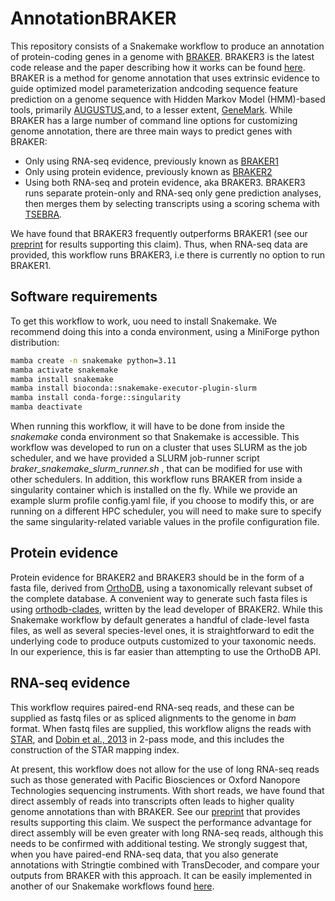 # AnnotationBRAKER
This repository consists of a Snakemake workflow to produce an annotation of protein-coding genes in a genome with [BRAKER](https://github.com/Gaius-Augustus/BRAKER). BRAKER3 is the latest code release and the paper describing how it works can be found [here](https://genome.cshlp.org/content/early/2024/05/28/gr.278090.123.abstract). BRAKER is a method for genome annotation that uses extrinsic evidence to guide optimized model parameterization andcoding sequence feature prediction on a genome sequence with Hidden Markov Model (HMM)-based tools, primarily [AUGUSTUS](https://academic.oup.com/bioinformatics/article/24/5/637/202844?login=false),and, to a lesser extent, [GeneMark](https://genome.cshlp.org/content/34/5/757.long). While BRAKER has a large number of command line options for customizing genome annotation, there are three main ways to predict genes with BRAKER:


* Only using RNA-seq evidence, previously known as [BRAKER1](https://academic.oup.com/bioinformatics/article/32/5/767/1744611)
* Only using protein evidence, previously known as [BRAKER2](https://academic.oup.com/nargab/article/3/1/lqaa108/6066535)
* Using both RNA-seq and protein evidence, aka BRAKER3. BRAKER3 runs separate protein-only and RNA-seq only gene prediction analyses, then merges them by selecting transcripts using a scoring schema with [TSEBRA](https://github.com/Gaius-Augustus/TSEBRA).

We have found that BRAKER3 frequently outperforms BRAKER1 (see our [preprint](https://www.biorxiv.org/content/10.1101/2024.04.12.589245v2) for results supporting this claim). Thus, when RNA-seq data are provided, this workflow runs BRAKER3, i.e there is currently no option to run BRAKER1.

## Software requirements
To get this workflow to work, uou need to install Snakemake. We recommend doing this into a conda environment, using a MiniForge python distribution:
```bash
mamba create -n snakemake python=3.11
mamba activate snakemake
mamba install snakemake
mamba install bioconda::snakemake-executor-plugin-slurm
mamba install conda-forge::singularity 
mamba deactivate
``` 
When running this workflow, it will have to be done from inside the *snakemake* conda environment so that Snakemake is accessible. This workflow was developed to run on a cluster that uses SLURM as the job scheduler, and we have provided a SLURM job-runner script *braker_snakemake_slurm_runner.sh* , that can be modified for use with other schedulers. In addition, this workflow runs BRAKER from inside a singularity container which is installed on the fly. While we provide an example slurm profile config.yaml file, if you choose to modify this, or are running on a different HPC scheduler, you will need to make sure to specify the same singularity-related variable values in the profile configuration file.  

## Protein evidence
Protein evidence for BRAKER2 and BRAKER3 should be in the form of a fasta file, derived from [OrthoDB](https://www.orthodb.org/), using a taxonomically relevant subset of the complete database. A convenient way to generate such fasta files is using [orthodb-clades](https://github.com/tomasbruna/orthodb-clades), written by the lead developer of BRAKER2. While this Snakemake workflow by default generates a handful of clade-level fasta files, as well as several species-level ones, it is straightforward to edit the underlying code to produce outputs customized to your taxonomic needs. In our experience, this is far easier than attempting to use the OrthoDB API.

## RNA-seq evidence
This workflow requires paired-end RNA-seq reads, and these can be supplied as fastq files or as spliced alignments to the genome in *bam* format. When fastq files are supplied, this workflow aligns the reads with [STAR](https://github.com/alexdobin/STAR), and [Dobin et al., 2013](https://academic.oup.com/bioinformatics/article/29/1/15/272537) in 2-pass mode, and this includes the construction of the STAR mapping index.

At present, this workflow does not allow for the use of long RNA-seq reads such as those generated with Pacific Biosciences or Oxford Nanopore Technologies sequencing instruments. With short reads, we have found that direct assembly of reads into transcripts often leads to higher quality genome annotations than with BRAKER. See our [preprint](https://www.biorxiv.org/content/10.1101/2024.04.12.589245v2) that provides results supporting this claim. We suspect the performance advantage for direct assembly  will be even greater with long RNA-seq reads, although this needs to be confirmed with additional testing. We strongly suggest that, when you have paired-end RNA-seq data, that you also generate annotations with Stringtie combined with TransDecoder, and compare your outputs from BRAKER with this approach. It can be easily implemented in another of our Snakemake workflows found [here](https://github.com/harvardinformatics/AnnotationRNAseqAssembly).

